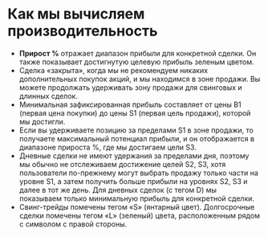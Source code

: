 # **Как мы вычисляем производительность**
- **Прирост %** отражает диапазон прибыли для конкретной сделки. Он также показывает достигнутую целевую прибыль зеленым цветом.
- Сделка «закрыта», когда мы не рекомендуем никаких дополнительных покупок акций, и мы находимся в зоне продажи. Вы можете продолжать удерживать зону продажи для свинговых и длинных сделок.
- Минимальная зафиксированная прибыль составляет от цены B1 (первая цена покупки) до цены S1 (первая цель продажи), которой мы достигли.
- Если вы удерживаете позицию за пределами S1 в зоне продажи, то получаете максимальный потенциал прибыли, и он отображается в диапазоне прироста %, где мы достигаем цели S3.
- Дневные сделки не имеют удержания за пределами дня, поэтому мы обычно не отслеживаем достижение целей S2, S3, хотя пользователи по-прежнему могут выбрать продажу только части на уровне S1, а затем получить больше прибыли на уровнях S2, S3 и далее в тот же день. Для дневных сделок (с тегом D) мы показываем только минимальную прибыль для конкретной сделки.
- Свинг-трейды помечены тегом «S» (янтарный цвет). Долгосрочные сделки помечены тегом «L» (зеленый) цвета, расположенным рядом с символом с правой стороны.
